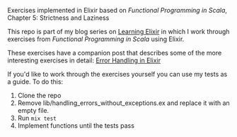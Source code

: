 Exercises implemented in Elixir based on _Functional Programming in Scala_, Chapter 5: Strictness and Laziness

This repo is part of my blog series on
[Learning Elixir](http://learningelixir.joekain.com/) in which
I work through exercises from _Functional Programming in Scala_ using Elixir.

These exercises have a companion post that describes some of the more
interesting exercises in detail: [Error Handling in Elixir](http://learningelixir.joekain.com/laziness/)

If you'd like to work through the exercises yourself you can use my tests as
a guide.  To do this:

1. Clone the repo
2. Remove lib/handling_errors_without_exceptions.ex and replace it with an empty file.
3. Run `mix test`
4. Implement functions until the tests pass
